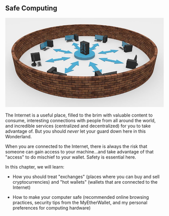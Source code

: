 ## Safe Computing

![](/assets/network-2081171__480.jpg)

The Internet is a useful place, filled to the brim with valuable content to consume, interesting connections with people from all around the world, and incredible services (centralized and decentralized) for you to take advantage of. But you should *never* let your guard down here in this Wonderland.

When you are connected to the Internet, there is always the risk that someone can gain access to your machine...and take advantage of that "access" to do mischief to your wallet. Safety is essential here.

In this chapter, we will learn:

- How you should treat "exchanges" (places where you can buy and sell cryptocurrencies) and "hot wallets" (wallets that are connected to the Internet)

- How to make your computer safe (recommended online browsing practices, security tips from the MyEtherWallet, and my personal preferences for computing hardware)
